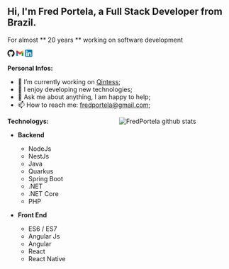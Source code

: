 ##  Hi, I'm Fred Portela, a Full Stack Developer from Brazil.  ##

For almost ** 20 years ** working on software development


[![Github](https://raw.githubusercontent.com/fredportela/fredportela/main/github-logo.png)](https://github.com/fredportela) [![Gmail](https://raw.githubusercontent.com/fredportela/fredportela/main/gmail.png)](mailto:fredportela@gmail.com) [![Linkedin](https://raw.githubusercontent.com/fredportela/fredportela/main/linkedin.png)](https://www.linkedin.com/in/fredpaveloso)

**Personal Infos:**

-   💼 I’m currently working on [Qintess](https://qintess.com/);
-   🔧 I enjoy developing new technologies;
-   💬 Ask me about anything, I am happy to help;
-   📫 How to reach me: [fredportela@gmail.com](mailto:fredportela@gmail.com);

<a href="https://github.com/fredportela">
    <img width="50%" align="right" width="50%" alt="FredPortela github stats" src="https://github-readme-stats.vercel.app/api?username=FredPortela&show_icons=true&hide_border=true" />
</a>


**Technologys:**
- **Backend** 
  
  - NodeJs
  - NestJs
  - Java
  - Quarkus
  - Spring Boot
  - .NET
  - .NET Core
  - PHP

- **Front End**
  - ES6 / ES7
  - Angular Js
  - Angular
  - React
  - React Native
